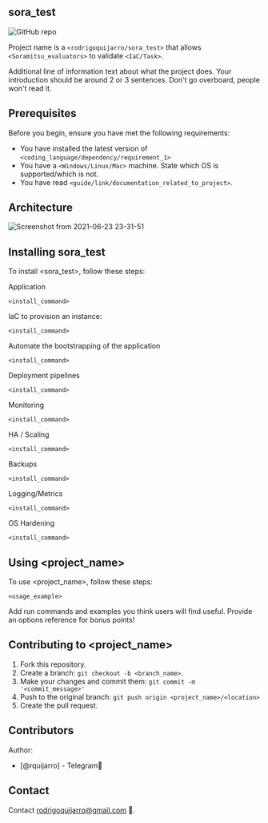 ## sora_test

![GitHub repo](https://img.shields.io/github/repo-size/rodrigoquijarro/sora_test?style=plastic)

Project name is a `<rodrigoquijarro/sora_test>` that allows `<Soramitsu_evaluators>` to validate `<IaC/Task>`.

Additional line of information text about what the project does. Your introduction should be around 2 or 3 sentences. Don't go overboard, people won't read it.

## Prerequisites

Before you begin, ensure you have met the following requirements:
<!--- These are just example requirements. Add, duplicate or remove as required --->
* You have installed the latest version of `<coding_language/dependency/requirement_1>`
* You have a `<Windows/Linux/Mac>` machine. State which OS is supported/which is not.
* You have read `<guide/link/documentation_related_to_project>`.

## Architecture

![Screenshot from 2021-06-23 23-31-51](https://user-images.githubusercontent.com/53281151/123164791-13506080-d47c-11eb-8e99-c85c2213fe04.png)

## Installing sora_test

To install <sora_test>, follow these steps:

Application
```
<install_command>
```

IaC to provision an instance:
```
<install_command>
```

Automate the bootstrapping of the application
```
<install_command>
```

Deployment pipelines
```
<install_command>
```

Monitoring
```
<install_command>
```

HA / Scaling
```
<install_command>
```

Backups
```
<install_command>
```

Logging/Metrics
```
<install_command>
```

OS Hardening
```
<install_command>
```



## Using <project_name>

To use <project_name>, follow these steps:

```
<usage_example>
```

Add run commands and examples you think users will find useful. Provide an options reference for bonus points!

## Contributing to <project_name>

1. Fork this repository.
2. Create a branch: `git checkout -b <branch_name>`.
3. Make your changes and commit them: `git commit -m '<commit_message>'`
4. Push to the original branch: `git push origin <project_name>/<location>`
5. Create the pull request.

## Contributors

Author:
 
* [@rquijarro] - Telegram🐛

## Contact

Contact <rodrigoquijarro@gmail.com> 📖.
